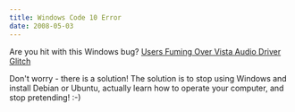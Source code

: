 ```yaml
---
title: Windows Code 10 Error
date: 2008-05-03
---
```

Are you hit with this Windows bug? <a rel="nofollow" href="http://www.crn.com/software/207500472">Users Fuming Over Vista Audio Driver Glitch</a>

Don't worry - there is a solution! The solution is to stop using Windows and install Debian or Ubuntu, actually learn how to operate your computer, and stop pretending! :-)

